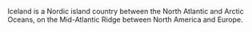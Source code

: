 Iceland is a Nordic island country between the North Atlantic and Arctic Oceans, on the Mid-Atlantic Ridge between North America and Europe.
